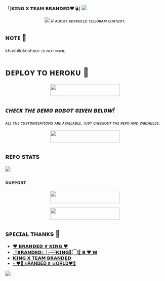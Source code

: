 「[𝗞𝗜𝗡𝗚 𝗫 𝗧𝗘𝗔𝗠 𝗕𝗥𝗔𝗡𝗗𝗘𝗗❤️💣]
<img src="https://user-images.githubusercontent.com/73097560/115834477-dbab4500-a447-11eb-908a-139a6edaec5c.gif">

<p align="center">
  <img src="https://te.legra.ph/file/2e2f78610814092d61103.jpg">
# ᴀʙᴏᴜᴛ
<i>ᴀᴅᴠᴀɴᴄᴇᴅ ᴛᴇʟᴇɢʀᴀᴍ ᴄʜᴀᴛʙᴏᴛ.</i>

## ɴᴏᴛᴇ 📝
khushilokeshʙᴏᴛ ɪs ɴᴏᴛ ᴍɪɴᴇ.

# ᴅᴇᴘʟᴏʏ ᴛᴏ ʜᴇʀᴏᴋᴜ 🚀
<p align="center"><a href="https://heroku.com/deploy?template=https://github.com/WCGKING/BRANDED-LOKESH-CHATBOT"> <img src="https://img.shields.io/badge/Deploy%20To%20Heroku-black?style=for-the-badge&logo=heroku" width="220" height="38.45"/></a></p>


## <i>ᴄʜᴇᴄᴋ ᴛʜᴇ ᴅᴇᴍᴏ ʀᴏʙᴏᴛ ɢɪᴠᴇɴ ʙᴇʟᴏᴡ!</i>
<i>ᴀʟʟ ᴛʜᴇ ᴄᴜsᴛᴏᴍɪsᴀᴛɪᴏɴs ᴀʀᴇ ᴀᴠᴀɪʟᴀʙʟᴇ. ᴊᴜsᴛ ᴄʜᴇᴄᴋᴏᴜᴛ ᴛʜᴇ ʀᴇᴘᴏ ᴀɴᴅ ᴠᴀʀɪᴀʙʟᴇs.</i>
<p align="center"><a href="https://t.me/Khushi_chat_bot"> <img src="https://img.shields.io/badge/CHECK-Demo%20Robot-black?style=for-the-badge&logo=Telegram" width="220" height="39"/></a></p>

## ʀᴇᴘᴏ sᴛᴀᴛs
<a href="https://github.com/WCGKING"><img src="https://github-readme-stats.vercel.app/api/pin/?username=Devarora-0981&repo=Mickey&theme=chartreuse-dark"></a>

### sᴜᴘᴘᴏʀᴛ
<p align="center"><a href="https://t.me/BRANDED_WORLD"> <img src="https://img.shields.io/badge/JOIN-SUPPORT%20GROUP-black?style=for-the-badge&logo=Telegram" width="220" height="38.5"/></a></p>
<p align="center"><a href="https://t.me/BRANDED_KHUSHI"> <img src="https://img.shields.io/badge/JOIN-SUPPORT%20CHANNEL-black?style=for-the-badge&logo=Telegram" width="220" height="38.5"/></a></p>

## sᴘᴇᴄɪᴀʟ ᴛʜᴀɴᴋs 🙏
- [❤️ 𝗕𝗥𝗔𝗡𝗗𝗘𝗗 ✘ 𝗞𝗜𝗡𝗚 ❤️](https://github.com/WCGKING)
- [『𝗕𝗥𝗔𝗡𝗗𝗘𝗗』| ͢ ̶ͥ ̶ ̶ͣ ͓ ̶ͫ 𝗞𝗜𝗡𝗚𓄂⃝🔱 𝗕 ❤️ 𝗪](https://t.me/B_R_A_N_D_E_D_K_I_N_G)
- [𝗞𝗜𝗡𝗚 𝗫 𝗧𝗘𝗔𝗠 𝗕𝗥𝗔𝗡𝗗𝗘𝗗](https://t.me/BRANDED_KHUSHI)
- [- ❤️‍🔥🇧𝐑𝐀𝐍𝐃𝐄𝐃 ✘ 🇼𝐎𝐑𝐋𝐃❤️‍🔥](https://t.me/BRANDED_WORLD)


<img src="https://user-images.githubusercontent.com/73097560/115834477-dbab4500-a447-11eb-908a-139a6edaec5c.gif">

